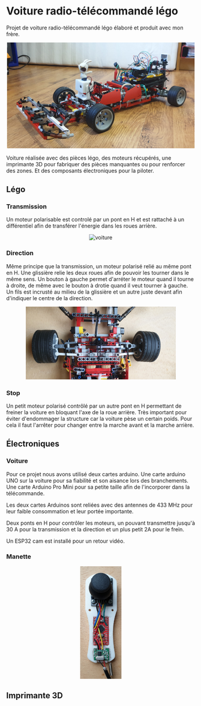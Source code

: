 # Voiture radio-télécommandé légo

Projet de voiture radio-télécommandé légo élaboré et produit avec mon frère.


<p align="center">
    <img width="500" src="ressources/voiture/voiture.jpg" alt="voiture">
</p>

Voiture réalisée avec des pièces légo, des moteurs récupérés, une imprimante 3D pour fabriquer des pièces manquantes ou pour renforcer des zones. Et des composants électroniques pour la piloter.

## Légo

### Transmission

Un moteur polarisable est controlé par un pont en H et est rattaché à un différentiel afin de transférer l'énergie dans les roues arrière. 

<p align="center">
    <img width="400" src="ressources/voiture/dessus.jpg" alt="voiture">
</p>

### Direction

Même principe que la transmission, un moteur polarisé relié au même pont en H. Une glissière relie les deux roues afin de pouvoir les tourner dans le même sens. Un bouton à gauche permet d'arréter le moteur quand il tourne à droite, de même avec le bouton à drotie quand il veut tourner à gauche. Un fils est incrusté au milieu de la glissière et un autre juste devant afin d'indiquer le centre de la direction.

<p align="center">
    <img width="400" src="ressources/voiture/direction.jpg" alt="voiture">
</p>

### Stop

Un petit moteur polarisé contrôlé par un autre pont en H permettant de freiner la voiture en bloquant l'axe de la roue arrière. Très important pour éviter d'endommager la structure car la voiture pèse un certain poids. Pour cela il faut l'arrêter pour changer entre la marche avant et la marche arrière.


## Électroniques

### Voiture

Pour ce projet nous avons utilisé deux cartes arduino.
Une carte arduino UNO sur la voiture pour sa fiabilité et son aisance lors des branchements. 
Une carte Arduino Pro Mini pour sa petite taille afin de l'incorporer dans la télécommande.

Les deux cartes Arduinos sont reliées avec des antennes de 433 MHz pour leur faible consommation et leur portée importante.

Deux ponts en H pour contrôler les moteurs, un pouvant transmettre jusqu'à 30 A pour la transmission et la direction et un plus petit 2A pour le frein.

Un ESP32 cam est installé pour un retour vidéo.

### Manette

<p align="center">
    <img height="300" src="ressources/manette/open.jpg" alt="voiture">
</p>


## Imprimante 3D